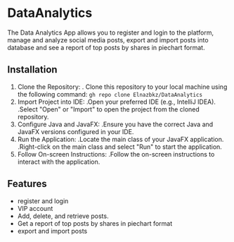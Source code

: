 # DataAnalytics
The Data Analytics App allows you to register and login to the platform, manage and analyze social media posts, export and import posts into database and see a report of top posts by shares in piechart format.
## Installation

1. Clone the Repository:
 . Clone this repository to your local machine using the following command:
  `gh repo clone Elnazbkz/DataAnalytics`
2. Import Project into IDE:
 .Open your preferred IDE (e.g., IntelliJ IDEA).
 .Select "Open" or "Import" to open the project from the cloned repository.
3. Configure Java and JavaFX:
 .Ensure you have the correct Java and JavaFX versions configured in your IDE.
4. Run the Application:
 .Locate the main class of your JavaFX application.
 .Right-click on the main class and select "Run" to start the application.
5. Follow On-screen Instructions:
 .Follow the on-screen instructions to interact with the application.

## Features
- register and login
- VIP account
- Add, delete, and retrieve posts.
- Get a report of top posts by shares in piechart format
- export and import posts
